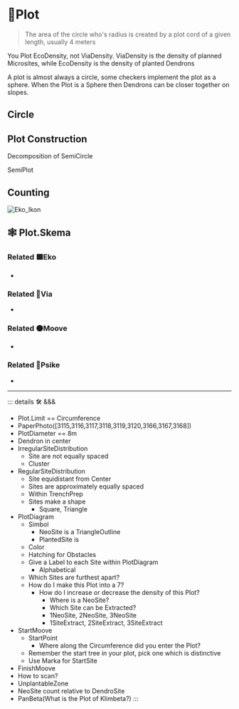 # 🔻<via>Plot</via>

> The area of the circle who's radius is created by a plot cord of a given length, usually 4 meters

You Plot EcoDensity, not ViaDensity. ViaDensity is the density of planned Microsites, while EcoDensity is the density of planted Dendrons

A plot is almost always a circle, some checkers implement the plot as a sphere. When the Plot is a Sphere then Dendrons can be closer together on slopes.

## Circle

## Plot Construction

Decomposition of SemiCircle

SemiPlot

## Counting

![Eko_Ikon](/Eko/Eko_Ikon.png)

## 🕸 Plot.Skema

### Related 🟩<ekos>Eko</ekos>

-

### Related 🔻<via>Via</via>

-

### Related 🟠<mooves>Moove</mooves>

-

### Related 💜<psike>Psike</psike>

-

---

<!-- =================================================== -->
<!-- =================================================== -->
<!-- =================================================== -->
<!-- =================================================== -->
<!-- =================================================== -->
::: details 🛠 <dev>&&&</dev>

- Plot.Limit == Circumference
- PaperPhoto([3115,3116,3117,3118,3119,3120,3166,3167,3168])
- PlotDiameter == 8m
- Dendron in center
- IrregularSiteDistribution
    - Site are not equally spaced
    - Cluster
- RegularSiteDistribution
    - Site equidistant from Center
    - Sites are approximately equally spaced
    - Within TrenchPrep
    - Sites make a shape
        - Square, Triangle
- PlotDiagram
    - Simbol
        - NeoSite is a TriangleOutline
        - PlantedSite is
    - Color
    - Hatching for Obstacles
    - Give a Label to each Site within PlotDiagram
        - Alphabetical
    - Which Sites are furthest apart?
    - How do I make this Plot into a 7?
        - How do I increase or decrease the density of this Plot?
            - Where is a NeoSite?
            - Which Site can be Extracted?
            - 1NeoSite, 2NeoSite, 3NeoSite
            - 1SiteExtract, 2SiteExtract, 3SiteExtract
- StartMoove
    - StartPoint
        - Where along the Circumference did you enter the Plot?
    - Remember the start tree in your plot, pick one which is distinctive
    - Use Marka for StartSite
- FinishMoove
- How to scan?
- UnplantableZone
- NeoSite count relative to DendroSite
- PanBeta(What is the Plot of Klimbeta?)
:::
